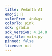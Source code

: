 ```yaml
---
title: Vedanta AI
emoji: 🤖
colorFrom: indigo
colorTo: pink
sdk: gradio
sdk_version: 4.24.0
app_file: main.py
pinned: false
license: mit
---
```

